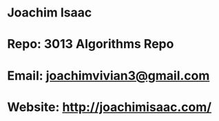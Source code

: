 

# Joachim Isaac

# Repo: 3013 Algorithms Repo

# Email: joachimvivian3@gmail.com

# Website: http://joachimisaac.com/


